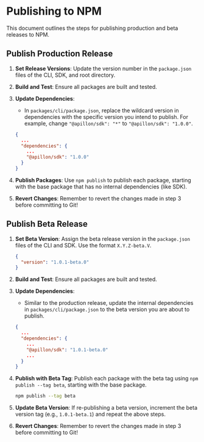# Publishing to NPM

This document outlines the steps for publishing production and beta releases to NPM.

## Publish Production Release

1. **Set Release Versions**: Update the version number in the `package.json` files of the CLI, SDK, and root directory.

2. **Build and Test**: Ensure all packages are built and tested.

3. **Update Dependencies**:
   - In `packages/cli/package.json`, replace the wildcard version in dependencies with the specific version you intend to publish. For example, change `"@apillon/sdk": "*"` to `"@apillon/sdk": "1.0.0"`.

    ```json
    {
      ...
      "dependencies": {
        ...
        "@apillon/sdk": "1.0.0"
      }
    }
    ```

4. **Publish Packages**: Use `npm publish` to publish each package, starting with the base package that has no internal dependencies (like SDK).

5. **Revert Changes**: Remember to revert the changes made in step 3 before committing to Git!

## Publish Beta Release

1. **Set Beta Version**: Assign the beta release version in the `package.json` files of the CLI and SDK. Use the format `X.Y.Z-beta.V`.

    ```json
    {
      "version": "1.0.1-beta.0"
    }
    ```

2. **Build and Test**: Ensure all packages are built and tested.

3. **Update Dependencies**:
   - Similar to the production release, update the internal dependencies in `packages/cli/package.json` to the beta version you are about to publish.

    ```json
    {
      ...
      "dependencies": {
        ...
        "@apillon/sdk": "1.0.1-beta.0"
        ...
      }
    }
    ```

4. **Publish with Beta Tag**: Publish each package with the beta tag using `npm publish --tag beta`, starting with the base package.

    ```sh
    npm publish --tag beta
    ```

5. **Update Beta Version**: If re-publishing a beta version, increment the beta version tag (e.g., `1.0.1-beta.1`) and repeat the above steps.

6. **Revert Changes**: Remember to revert the changes made in step 3 before committing to Git!

